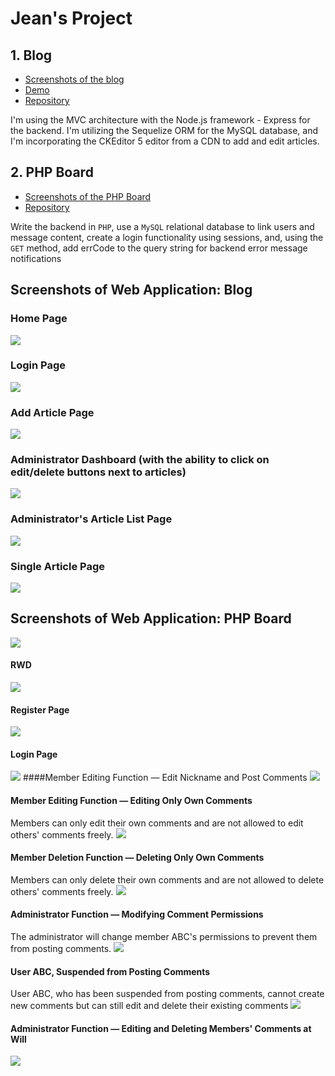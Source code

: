 # Jean's Project

## 1. Blog
- [Screenshots of the blog](#screenshots-of-web-application-blog)
- [Demo](https://gentle-depths-67267.herokuapp.com/)
- [Repository](https://github.com/estella00911/project/tree/main/blog)

I'm using the MVC architecture with the Node.js framework - Express for the backend. I'm utilizing the Sequelize ORM for the MySQL database, and I'm incorporating the CKEditor 5 editor from a CDN to add and edit articles.

## 2. PHP Board
- [Screenshots of the PHP Board](#screenshots-of-web-application-php-board)
- [Repository](https://github.com/estella00911/project/tree/main/board)

Write the backend in `PHP`, use a `MySQL` relational database to link users and message content, create a login functionality using sessions, and, using the `GET` method, add errCode to the query string for backend error message notifications

## Screenshots of Web Application: Blog
### Home Page
![](https://github.com/estella00911/project/raw/main/src_demo/blog/1_landing_page.png?raw=true)
### Login Page
![](https://github.com/estella00911/project/raw/main/src_demo/blog/2_login_page.png?raw=true)
### Add Article Page
![](https://github.com/estella00911/project/raw/main/src_demo/blog/3_add_article_page.png?raw=true)
### Administrator Dashboard (with the ability to click on edit/delete buttons next to articles)
![](https://github.com/estella00911/project/raw/main/src_demo/blog/4_manager_side_landing_page.png?raw=true)
### Administrator's Article List Page
![](https://github.com/estella00911/project/raw/main/src_demo/blog/5_manager_side_list_page.png?raw=true)
### Single Article Page
![](https://github.com/estella00911/project/raw/main/src_demo/blog/6_single_article_page.png?raw=true)

## Screenshots of Web Application: PHP Board
![](https://github.com/estella00911/project/blob/main/src_demo/board/1_fisrtPage.gif?raw=true)
#### RWD
![](https://github.com/estella00911/project/blob/main/src_demo/board/10_RWD.gif?raw=true)
#### Register Page
![](https://github.com/estella00911/project/blob/main/src_demo/board/2_register.gif?raw=true)
#### Login Page
![](https://github.com/estella00911/project/blob/main/src_demo/board/3_login.gif?raw=true)
####Member Editing Function — Edit Nickname and Post Comments
![](https://github.com/estella00911/project/blob/main/src_demo/board/4_editNickAndAddComments.gif?raw=true)
#### Member Editing Function — Editing Only Own Comments
Members can only edit their own comments and are not allowed to edit others' comments freely.
![](https://github.com/estella00911/project/blob/main/src_demo/board/5_editOwnNoOthers.gif?raw=true)

#### Member Deletion Function — Deleting Only Own Comments
Members can only delete their own comments and are not allowed to delete others' comments freely.
![](https://github.com/estella00911/project/blob/main/src_demo/board/6_deleteOwnNoOthers.gif?raw=true)
#### Administrator Function — Modifying Comment Permissions
The administrator will change member ABC's permissions to prevent them from posting comments.
![](https://github.com/estella00911/project/blob/main/src_demo/board/7_adminLoginAndSuspendAbc.gif?raw=true)

#### User ABC, Suspended from Posting Comments
User ABC, who has been suspended from posting comments, cannot create new comments but can still edit and delete their existing comments
![](https://github.com/estella00911/project/blob/main/src_demo/board/8_suspendABCandAddEditDelete.gif?raw=true)
#### Administrator Function — Editing and Deleting Members' Comments at Will
![](https://github.com/estella00911/project/blob/main/src_demo/board/9_adminCanEditDeleteOtherComment.gif?raw=true)